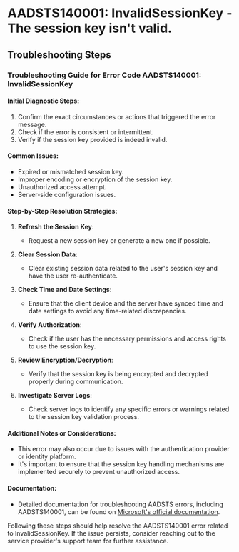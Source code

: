 # AADSTS140001: InvalidSessionKey - The session key isn't valid.


## Troubleshooting Steps
### Troubleshooting Guide for Error Code AADSTS140001: InvalidSessionKey

#### Initial Diagnostic Steps:
1. Confirm the exact circumstances or actions that triggered the error message.
2. Check if the error is consistent or intermittent.
3. Verify if the session key provided is indeed invalid.

#### Common Issues:
- Expired or mismatched session key.
- Improper encoding or encryption of the session key.
- Unauthorized access attempt.
- Server-side configuration issues.

#### Step-by-Step Resolution Strategies:
1. **Refresh the Session Key**:
   - Request a new session key or generate a new one if possible.
  
2. **Clear Session Data**:
   - Clear existing session data related to the user's session key and have the user re-authenticate.

3. **Check Time and Date Settings**:
   - Ensure that the client device and the server have synced time and date settings to avoid any time-related discrepancies.

4. **Verify Authorization**:
   - Check if the user has the necessary permissions and access rights to use the session key.

5. **Review Encryption/Decryption**:
   - Verify that the session key is being encrypted and decrypted properly during communication.

6. **Investigate Server Logs**:
   - Check server logs to identify any specific errors or warnings related to the session key validation process.

#### Additional Notes or Considerations:
- This error may also occur due to issues with the authentication provider or identity platform.
- It's important to ensure that the session key handling mechanisms are implemented securely to prevent unauthorized access.

#### Documentation:
- Detailed documentation for troubleshooting AADSTS errors, including AADSTS140001, can be found on [Microsoft's official documentation](https://docs.microsoft.com/en-us/azure/active-directory/develop/reference-aadsts-error-codes).

Following these steps should help resolve the AADSTS140001 error related to InvalidSessionKey. If the issue persists, consider reaching out to the service provider's support team for further assistance.